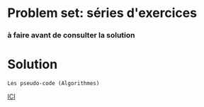 # Problem set: séries d'exercices
### à faire avant de consulter la solution
# Solution
```
Les pseudo-code (Algorithmes)
```
[ICI](https://github.com/DgrinderHZ/MIP/tree/master/Algorithmique/101)
